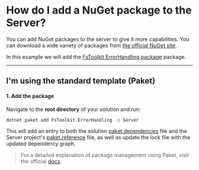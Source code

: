 # How do I add a NuGet package to the Server?
You can add NuGet packages to the server to give it more capabilities. You can download a wide variety of packages from [the official NuGet site](https://nuget.org/).

In this example we will add the [FsToolkit ErrorHandling package](https://www.nuget.org/packages/FsToolkit.ErrorHandling/) package.

---

## **I'm using the standard template** (Paket)

#### 1. Add the package
Navigate to the **root directory** of your solution and run:

```bash
dotnet paket add FsToolkit.ErrorHandling -p Server
```

This will add an entry to both the solution [paket.dependencies](https://fsprojects.github.io/Paket/dependencies-file.html) file and the Server project's [paket.reference](https://fsprojects.github.io/Paket/references-files.html) file, as well as update the lock file with the updated dependency graph.

> For a detailed explanation of package management using Paket, visit the official [docs](https://fsprojects.github.io/Paket/learn-how-to-use-paket.html).